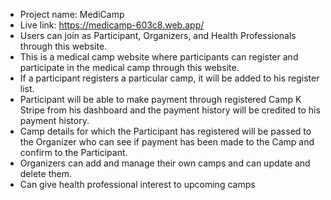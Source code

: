 
* Project name: MediCamp
* Live link: https://medicamp-603c8.web.app/
* Users can join as Participant, Organizers, and Health Professionals through this website.
* This is a medical camp website where participants can register and participate in the medical camp through this website.
* If a participant registers a particular camp, it will be added to his register list.
* Participant will be able to make payment through registered Camp K Stripe from his dashboard and the payment history will be credited to his payment history.
* Camp details for which the Participant has registered will be passed to the Organizer who can see if payment has been made to the Camp and confirm to the Participant.
* Organizers can add and manage their own camps and can update and delete them.
* Can give health professional interest to upcoming camps